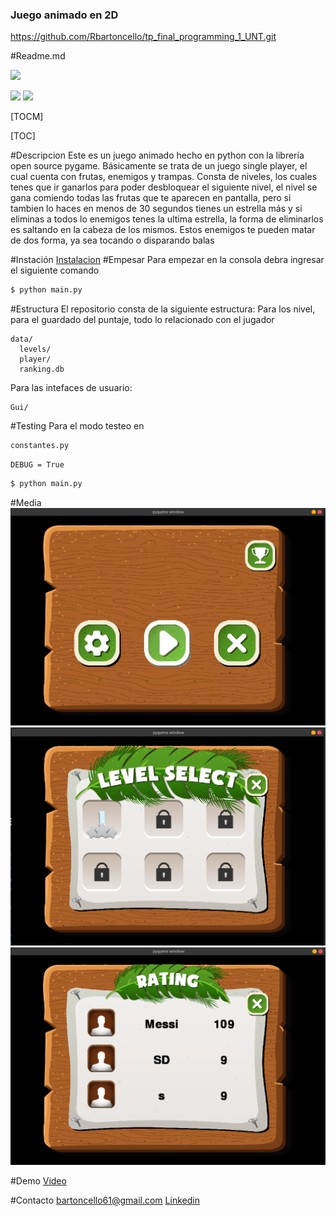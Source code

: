 
### Juego animado  en 2D

https://github.com/Rbartoncello/tp_final_programming_1_UNT.git

#Readme.md

![](https://www.pygame.org/ftp/pygame-head-party.png)

![](https://github.com/Rbartoncello/tp_final_programming_1_UNT/fork) ![](https://img.shields.io/github/forks/pandao/editor.md.svg)


[TOCM]

[TOC]

#Descripcion
Este es un juego animado hecho en python con la librería open source pygame.
Básicamente se trata de un juego single player, el cual cuenta con frutas, enemigos y  trampas. Consta de  niveles, los cuales tenes que ir ganarlos para poder desbloquear el siguiente nivel, el nivel se gana comiendo todas las frutas que te aparecen en pantalla, pero si tambien lo haces en menos de 30 segundos tienes un estrella más y si eliminas a todos lo enemigos tenes la ultima estrella, la forma de eliminarlos es saltando en la cabeza de los mismos. Estos enemigos te pueden matar de dos forma, ya sea tocando o disparando balas 

#Instación
[Instalacion](https://youtu.be/gRpY-ty3alU "Instalacion")
#Empesar
Para empezar en la consola debra ingresar el siguiente comando
```sh
$ python main.py
```
#Estructura
El repositorio consta de la siguiente estructura: 
Para los nivel, para el guardado del puntaje, todo lo relacionado con el jugador 
```
data/
  levels/
  player/
  ranking.db
```
Para las intefaces de usuario:
```
Gui/
```
#Testing
Para el modo testeo en 
```
constantes.py
```
`DEBUG = True`
```sh
$ python main.py
```

#Media
![](https://raw.githubusercontent.com/Rbartoncello/tp_final_programming_1_UNT/main/screenshots/Screenshot%20from%202022-12-11%2017-25-38.png)
![](https://raw.githubusercontent.com/Rbartoncello/tp_final_programming_1_UNT/main/screenshots/Screenshot%20from%202022-12-11%2017-25-52.png)
![](https://raw.githubusercontent.com/Rbartoncello/tp_final_programming_1_UNT/main/screenshots/Screenshot%20from%202022-12-11%2017-26-13.png)

#Demo
[Video](https://youtu.be/QT5RknT4Ej8 "Video")

#Contacto
bartoncello61@gmail.com
[Linkedin](https://www.linkedin.com/in/ricardo-jose-bartoncello-a758201b8/ "Linkedin")



